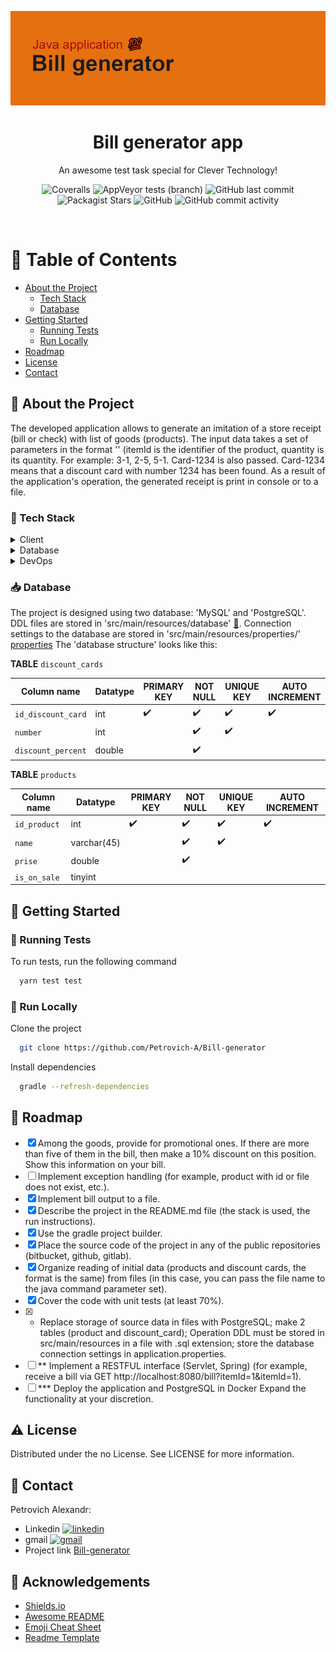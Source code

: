 <div align="center">

<img src="https://github.com/Petrovich-A/Bill-generator/blob/bill_generate/src/main/resources/img/img.png"
alt="logo" width="600" height="auto" />
  <h1>Bill generator app</h1>

  <p>
    An awesome test task special for Clever Technology! 
  </p>


<!-- Badges -->
<p>
<a>
<img alt="Coveralls" src="https://img.shields.io/coverallsCoverage/github/Petrovich-A/Bill-generator">
</a>
<img alt="AppVeyor tests (branch)" src="https://img.shields.io/appveyor/tests/Petrovich-A/Bill-generator/bill_generate">
<a>
<img alt="GitHub last commit" src="https://img.shields.io/github/last-commit/Petrovich-A/Bill-generator">
</a>
<a>
<img alt="Packagist Stars" src="https://img.shields.io/packagist/stars/Petrovich-A/Bill-generator">
</a>
<a>
<img alt="GitHub" src="https://img.shields.io/github/license/Petrovich-A/Bill-generator">
</a>
<a>
<img alt="GitHub commit activity" src="https://img.shields.io/github/commit-activity/m/Petrovich-A/Bill-generator">
</a>
</p>
</div>
<br />

<!-- Table of Contents -->

# :notebook_with_decorative_cover: Table of Contents

- [About the Project](#star2-about-the-project)
    * [Tech Stack](#space_invader-tech-stack)
    * [Database](#inbox_tray-database)
- [Getting Started](#toolbox-getting-started)
    * [Running Tests](#test_tube-running-tests)
    * [Run Locally](#running-run-locally)
- [Roadmap](#compass-roadmap)
- [License](#warning-license)
- [Contact](#handshake-contact)

<!-- About the Project -->

## :star2: About the Project

The developed application allows to generate an imitation of a store receipt (bill or check) with list of goods (products). The input data takes a set of parameters in the format '<itemId-quantity>' (itemId is the identifier of the product, quantity is its quantity. For example: 3-1, 2-5, 5-1. Card-1234 is also passed. Card-1234 means that a discount card with number 1234 has been found. 
As a result of the application's operation, the generated receipt is print in console or to a file.

<!-- TechStack -->

### :space_invader: Tech Stack

<details>
  <summary>Client</summary>
  <ul>
    <li><a href="https://www.jetbrains.com/idea/">IntelliJ IDEA 2022.1.2</a></li>
  </ul>
</details>

<details>
<summary>Database</summary>
  <ul>
    <li><a href="https://www.postgresql.org">PostgreSQL</a></li>
    <li><a href="https://www.mysql.com">MySQL</a></li>
  </ul>
</details>

<details>
<summary>DevOps</summary>
  <ul>
    <li><a href="https://www.docker.com/">Docker</a></li>
  </ul>
</details>

<!-- Database -->

### :inbox_tray: Database

The project is designed using two database: 'MySQL' and 'PostgreSQL'. DDL files are stored in 'src/main/resources/database' [:open_file_folder:](https://github.com/Petrovich-A/Bill-generator/tree/master/src/main/resources/database). Connection settings to the database are stored in 'src/main/resources/properties/' [properties](https://github.com/Petrovich-A/Bill-generator/tree/master/src/main/resources/properties)
The 'database structure' looks like this:

**TABLE** `discount_cards`

|  Column name    |   Datatype  |   PRIMARY KEY   |   NOT NULL  |   UNIQUE KEY | AUTO INCREMENT |
|-----|-----|-----|-----|-----|----------------|
|  `id_discount_card`   |   int  |   :heavy_check_mark:  |   :heavy_check_mark:  |  :heavy_check_mark:  |        :heavy_check_mark:        |
|   `number`  |   int  |     |   :heavy_check_mark:  |    :heavy_check_mark: |                |
|   `discount_percent`  |   double  |     |   :heavy_check_mark:  |     |                |

**TABLE** `products`

|   Column name  |  Datatype   |  PRIMARY KEY   |   NOT NULL  |   UNIQUE KEY  |  AUTO INCREMENT   |
|-----|-----|-----|-----|-----|-----|
|   `id_product`  | int   |   :heavy_check_mark:  |  :heavy_check_mark:   |  :heavy_check_mark:   |   :heavy_check_mark:  |
|  `name`   |   varchar(45)   |     |   :heavy_check_mark:  |  :heavy_check_mark:   |     |
|   `prise`  |  double   |     |  :heavy_check_mark:   |     |     |
|  `is_on_sale`   |   tinyint  |     |     |     |     |

<!-- Getting Started -->

## :toolbox: Getting Started

<!-- Running Tests -->

### :test_tube: Running Tests

To run tests, run the following command

```bash
  yarn test test
```

<!-- Run Locally -->

### :running: Run Locally

Clone the project

```bash
  git clone https://github.com/Petrovich-A/Bill-generator
```

Install dependencies

```bash
  gradle --refresh-dependencies
```

<!-- Roadmap -->

## :compass: Roadmap

* [x] Among the goods, provide for promotional ones. If there are more than five of them in the bill, then make a 10% discount on this position. Show this information on your bill.
* [ ] Implement exception handling (for example, product with id or file does not exist, etc.).
* [x] Implement bill output to a file.
* [x] Describe the project in the README.md file (the stack is used, the run instructions).
* [x] Use the gradle project builder.
* [x] Place the source code of the project in any of the public repositories (bitbucket, github, gitlab).
* [x] Organize reading of initial data (products and discount cards, the format is the same) from files (in this case, you can pass the file name to the java command parameter set).
* [x] Cover the code with unit tests (at least 70%).
* [x] * Replace storage of source data in files with PostgreSQL; make 2 tables (product and discount_card); Operation DDL must be stored in src/main/resources in a file with .sql extension; store the database connection settings in application.properties.
* [ ] ** Implement a RESTFUL interface (Servlet, Spring) (for example, receive a bill via GET http://localhost:8080/bill?itemId=1&itemId=1).
* [ ] *** Deploy the application and PostgreSQL in Docker Expand the functionality at your discretion.

<!-- License -->

## :warning: License

Distributed under the no License. See LICENSE for more information.

<!-- Contact -->

## :handshake: Contact

Petrovich Alexandr: 

* Linkedin [<img alt="linkedin" width="40px" src="https://icons8.com/icon/xuvGCOXi8Wyg/linkedin" />](www.linkedin.com/in/petroviсh-alexаndr)
* gmail [<img alt="gmail" width="40px" src="https://icons8.com/icon/tnnUFgHrPmR0/gmail-logo" />](www.linkedin.com/in/petroviсh-alexаndr)
* Project link [Bill-generator](https://github.com/Petrovich-A/Bill-generator)

<!-- Acknowledgments -->

## :gem: Acknowledgements

- [Shields.io](https://shields.io/)
- [Awesome README](https://github.com/matiassingers/awesome-readme)
- [Emoji Cheat Sheet](https://github.com/ikatyang/emoji-cheat-sheet/blob/master/README.md#travel--places)
- [Readme Template](https://github.com/othneildrew/Best-README-Template)